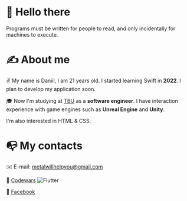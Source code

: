 # 👋 Hello there 
Programs must be written for people to read, and only incidentally for machines to execute.
# ✍️ About me
✌️ My name is Daniil, I am 21 years old. I started learning Swift in **2022**. I plan to develop my application soon.

🎓 Now I'm studying at [TBU](https://www.utb.cz/en/) as a **software engineer**. I have interaction experience with game engines such as **Unreal Engine** and **Unity**. 

I'm also interested in HTML & CSS.

# 📭 My contacts

✉️ E-mail: metalwillhelpyou@gmail.com

🤺 [Codewars](https://www.codewars.com/users/Defile_) ![Flutter](https://www.codewars.com/users/Defile_/badges/micro)

📖 [Facebook](https://www.facebook.com/profile.php?id=100081063091898)

